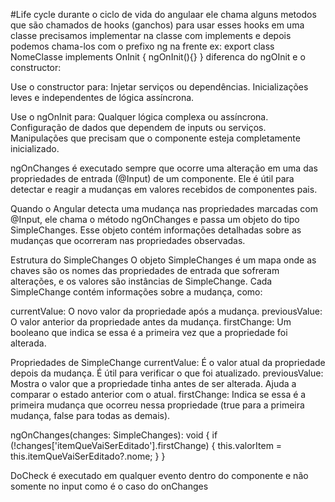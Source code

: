 #Life cycle
durante o ciclo de vida do angulaar ele chama alguns metodos que são chamados de hooks (ganchos)
para usar esses hooks em uma classe precisamos implementar na classe com implements e depois podemos chama-los com o prefixo ng na frente ex: 
export class NomeClasse implements OnInit { ngOnInit(){} }
diferenca do ngOInit e o constructor:

Use o constructor para:
Injetar serviços ou dependências.
Inicializações leves e independentes de lógica assíncrona.

Use o ngOnInit para:
Qualquer lógica complexa ou assíncrona.
Configuração de dados que dependem de inputs ou serviços.
Manipulações que precisam que o componente esteja completamente inicializado.

ngOnChanges é executado sempre que ocorre uma alteração em uma das propriedades de entrada (@Input) de um componente. Ele é útil para detectar e reagir a mudanças em valores recebidos de componentes pais.

Quando o Angular detecta uma mudança nas propriedades marcadas com @Input, ele chama o método ngOnChanges e passa um objeto do tipo SimpleChanges. Esse objeto contém informações detalhadas sobre as mudanças que ocorreram nas propriedades observadas.

Estrutura do SimpleChanges
O objeto SimpleChanges é um mapa onde as chaves são os nomes das propriedades de entrada que sofreram alterações, e os valores são instâncias de SimpleChange. Cada SimpleChange contém informações sobre a mudança, como:

currentValue: O novo valor da propriedade após a mudança.
previousValue: O valor anterior da propriedade antes da mudança.
firstChange: Um booleano que indica se essa é a primeira vez que a propriedade foi alterada.

Propriedades de SimpleChange
currentValue: É o valor atual da propriedade depois da mudança. É útil para verificar o que foi atualizado.
previousValue: Mostra o valor que a propriedade tinha antes de ser alterada. Ajuda a comparar o estado anterior com o atual.
firstChange: Indica se essa é a primeira mudança que ocorreu nessa propriedade (true para a primeira mudança, false para todas as demais).

ngOnChanges(changes: SimpleChanges): void {
    if (!changes['itemQueVaiSerEditado'].firstChange) {
        this.valorItem = this.itemQueVaiSerEditado?.nome;
    }
}

DoCheck é executado em qualquer evento dentro do componente e não somente no input como é o caso do onChanges